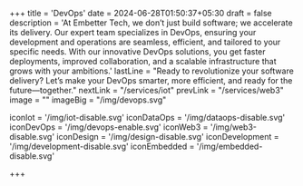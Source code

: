 +++
title = 'DevOps'
date = 2024-06-28T01:50:37+05:30
draft = false
description = 'At Embetter Tech, we don’t just build software; we accelerate its delivery. Our expert team specializes in DevOps, ensuring your development and operations are seamless, efficient, and tailored to your specific needs. With our innovative DevOps solutions, you get faster deployments, improved collaboration, and a scalable infrastructure that grows with your ambitions.'
lastLine = "Ready to revolutionize your software delivery? Let’s make your DevOps smarter, more efficient, and ready for the future—together."
nextLink = "/services/iot"
prevLink = "/services/web3"
image =  ""
imageBig = "/img/devops.svg"

iconIot = '/img/iot-disable.svg'
iconDataOps = '/img/dataops-disable.svg'
iconDevOps = '/img/devops-enable.svg'
iconWeb3 = '/img/web3-disable.svg'
iconDesign = '/img/design-disable.svg'
iconDevelopment = '/img/development-disable.svg'
iconEmbedded = '/img/embedded-disable.svg'

+++
